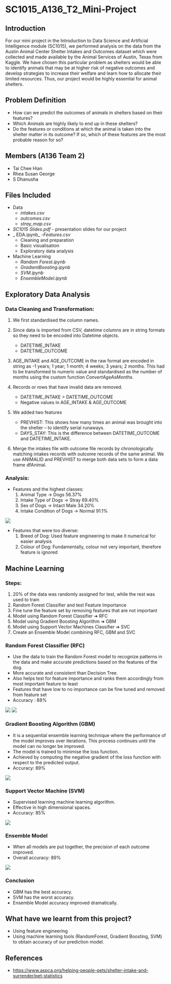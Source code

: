 # SC1015_A136_T2_Mini-Project

## Introduction

For our mini project in the Introduction to Data Science and Artificial Intelligence module (SC1015), we performed analysis on the data from the Austin Animal Center Shelter Intakes and Outcomes dataset which were collected and made available by the Animal Services of Austin, Texas from Kaggle. We have chosen this particular problem as shelters would be able to identify animals that may be at higher risk of negative outcomes and develop strategies to increase their welfare and learn how to allocate their limited resources. Thus, our project would be highly essential for animal shelters.

## Problem Definition

- How can we predict the outcomes of animals in shelters based on their features?
- Which Animals are highly likely to end up in these shelters?
- Do the features or conditions at which the animal is taken into the shelter matter in its outcome? If so, which of these features are the most probable reason for so?

## Members (A136 Team 2)

- Tai Chee Hian
- Rhea Susan George
- S Dhanusha

## Files Included
- Data
  - _intakes.csv_ 
  - _outcomes.csv_ 
  - _stray_map.csv_
- _SC1015 Slides.pdf_ - presentation slides for our project
- _ EDA.ipynb_
-_Features.csv_
  - Cleaning and preparation
  - Basic visualisation
  - Exploratory data analysis
- Machine Learning
  - _Random Forest.ipynb_
  - _GradientBoosting.ipynb_
  - _SVM.ipynb_
  - _EnsembleModel.ipynb_

## Exploratory Data Analysis

### Data Cleaning and Transformation:

1. We first standardised the column names.

2. Since data is imported from CSV, datetime columns are in string formats so they need to be encoded into Datetime objects.

   - DATETIME_INTAKE
   - DATETIME_OUTCOME

3. AGE_INTAKE and AGE_OUTCOME in the raw format are encoded in string as -1 years; 1 year; 1 month; 4 weeks; 3 years; 2 months. This had to be transformed to numeric value and standardised as the number of months using the custom function _ConvertAgeAsMonths_.

4. Records or rows that have invalid data are removed.

   - DATETIME_INTAKE > DATETIME_OUTCOME
   - Negative values in AGE_INTAKE & AGE_OUTCOME

5. We added two features

   - PREVHIST: This shows how many times an animal was brought into the shelter – to identify serial runaways.
   - DAYS_STAY: This is the difference between DATETIME_OUTCOME and DATETIME_INTAKE.

6. Merge the intakes file with outcome file records by chronologically matching intakes records with outcome records of the same animal. We use ANIMALID and PREVHIST to merge both data sets to form a data frame dfAnimal.

### Analysis:

- Features and the highest classes:
  1. Animal Type → Dogs 56.37%
  2. Intake Type of Dogs → Stray 69.40%
  3. Sex of Dogs → Intact Male 34.20%
  4. Intake Condition of Dogs → Normal 91.1%

![](README_images/image1.png)

- Features that were too diverse:
  1. Breed of Dog: Used feature engineering to make it numerical for easier analysis
  2. Colour of Dog: Fundamentally, colour not very important, therefore feature is ignored

## Machine Learning

### Steps:

1. 20% of the data was randomly assigned for test, while the rest was used to train
2. Random Forest Classifier and test Feature Importance
3. Fine tune the feature set by removing features that are not important
4. Model using Random Forest Classifier ➔ RFC
5. Model using Gradient Boosting Algorithm ➔ GBM
6. Model using Support Vector Machines Classifier ➔ SVC
7. Create an Ensemble Model combining RFC, GBM and SVC

### Random Forest Classifier (RFC)

- Use the data to train the Random Forest model to recognize patterns in the data and make accurate predictions based on the features of the dog.
- More accurate and consistent than Decision Tree.
- Also helps test for feature importance and ranks them accordingly from most important feature to least
- Features that have low to no importance can be fine tuned and removed from feature set
- Accuracy : 88%

![](README_images/image6.png)
![](README_images/image3.png)

### Gradient Boosting Algorithm (GBM)

- It is a sequential ensemble learning technique where the performance of the model improves over iterations. This process continues until the model can no longer be improved.
- The model is trained to minimise the loss function.
- Achieved by computing the negative gradient of the loss function with respect to the predicted output.
- Accuracy: 89%

![](README_images/image5.png)

### Support Vector Machine (SVM)

- Supervised learning machine learning algorithm.
- Effective in high dimensional spaces.
- Accuracy: 85%

![](README_images/image4.png)

### Ensemble Model

- When all models are put together, the precision of each outcome improved.
- Overall accuracy: 89%

![](README_images/image2.png)

### Conclusion

- GBM has the best accuracy.
- SVM has the worst accuracy.
- Ensemble Model accuracy improved dramatically.

## What have we learnt from this project?

- Using feature engineering
- Using machine learning tools (RandomForest, Gradient Boosting, SVM) to obtain accuracy of our prediction model.

## References

- https://www.aspca.org/helping-people-pets/shelter-intake-and-surrender/pet-statistics
